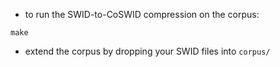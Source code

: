 * to run the SWID-to-CoSWID compression on the corpus:

```
make
```

* extend the corpus by dropping your SWID files into `corpus/`
